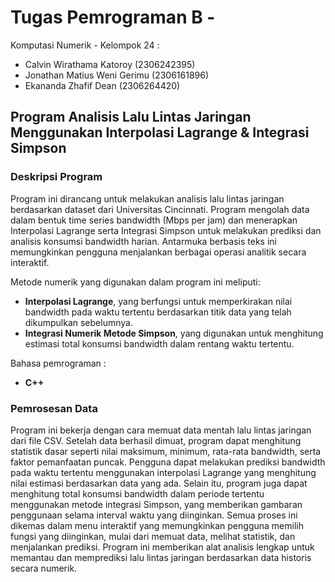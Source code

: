 # Tugas Pemrograman B -
Komputasi Numerik - Kelompok 24 :
- Calvin Wirathama Katoroy (2306242395)
- Jonathan Matius Weni Gerimu (2306161896)
- Ekananda Zhafif Dean (2306264420)
  
## Program Analisis Lalu Lintas Jaringan Menggunakan Interpolasi Lagrange & Integrasi Simpson
### Deskripsi Program
Program ini dirancang untuk melakukan analisis lalu lintas jaringan berdasarkan dataset dari Universitas Cincinnati. Program mengolah data dalam bentuk time series bandwidth (Mbps per jam) dan menerapkan Interpolasi Lagrange serta Integrasi Simpson untuk melakukan prediksi dan analisis konsumsi bandwidth harian.
Antarmuka berbasis teks ini memungkinkan pengguna menjalankan berbagai operasi analitik secara interaktif. 

Metode numerik yang digunakan dalam program ini meliputi:

- **Interpolasi Lagrange**, yang berfungsi untuk memperkirakan nilai bandwidth pada waktu tertentu berdasarkan titik data yang telah dikumpulkan sebelumnya.
- **Integrasi Numerik Metode Simpson**, yang digunakan untuk menghitung estimasi total konsumsi bandwidth dalam rentang waktu tertentu.

Bahasa pemrograman : 
- **C++**

### Pemrosesan Data
Program ini bekerja dengan cara memuat data mentah lalu lintas jaringan dari file CSV. Setelah data berhasil dimuat, program dapat menghitung statistik dasar seperti nilai maksimum, minimum, rata-rata bandwidth, serta faktor pemanfaatan puncak. Pengguna dapat melakukan prediksi bandwidth pada waktu tertentu menggunakan interpolasi Lagrange yang menghitung nilai estimasi berdasarkan data yang ada. Selain itu, program juga dapat menghitung total konsumsi bandwidth dalam periode tertentu menggunakan metode integrasi Simpson, yang memberikan gambaran penggunaan selama interval waktu yang diinginkan. Semua proses ini dikemas dalam menu interaktif yang memungkinkan pengguna memilih fungsi yang diinginkan, mulai dari memuat data, melihat statistik, dan menjalankan prediksi. Program ini memberikan alat analisis lengkap untuk memantau dan memprediksi lalu lintas jaringan berdasarkan data historis secara numerik.
